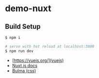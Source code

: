 # demo-nuxt

## Build Setup

``` bash
$ npm i

# serve with hot reload at localhost:3000
$ npm run dev

```

* [https://vuejs.org/](vuejs)
* [Nuxt.js docs](https://nuxtjs.org)
* [Bulma (css)](https://bulma.io/documentation/)
